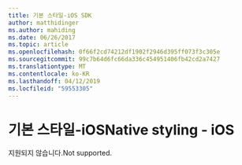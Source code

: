 ```yaml
---
title: 기본 스타일-iOS SDK
author: matthidinger
ms.author: mahiding
ms.date: 06/26/2017
ms.topic: article
ms.openlocfilehash: 0f66f2cd74212df1902f2946d395ff073f3c305e
ms.sourcegitcommit: 99c7b64d6fc66da336c454951406fb42cd2a7427
ms.translationtype: MT
ms.contentlocale: ko-KR
ms.lasthandoff: 04/12/2019
ms.locfileid: "59553305"
---
```

# <a name="native-styling---ios"></a><span data-ttu-id="a7c03-102">기본 스타일-iOS</span><span class="sxs-lookup"><span data-stu-id="a7c03-102">Native styling - iOS</span></span>

<span data-ttu-id="a7c03-103">지원되지 않습니다.</span><span class="sxs-lookup"><span data-stu-id="a7c03-103">Not supported.</span></span>